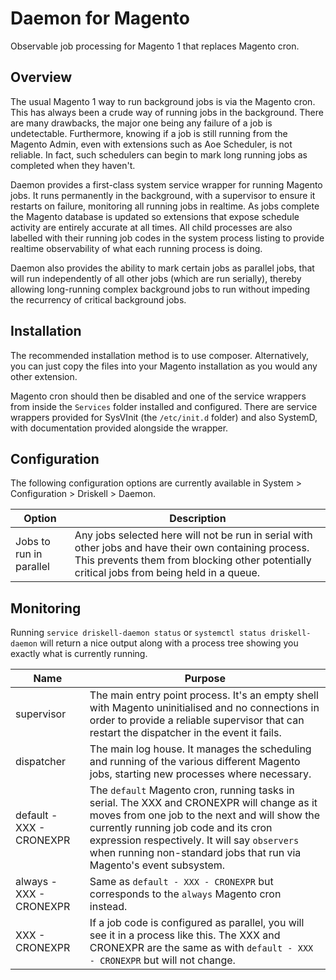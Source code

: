 # Daemon for Magento

Observable job processing for Magento 1 that replaces Magento cron.

## Overview

The usual Magento 1 way to run background jobs is via the Magento cron. This has always been a crude way of running jobs in the background. There are many drawbacks, the major one being any failure of a job is undetectable. Furthermore, knowing if a job is still running from the Magento Admin, even with extensions such as Aoe Scheduler, is not reliable. In fact, such schedulers can begin to mark long running jobs as completed when they haven't.

Daemon provides a first-class system service wrapper for running Magento jobs. It runs permanently in the background, with a supervisor to ensure it restarts on failure, monitoring all running jobs in realtime. As jobs complete the Magento database is updated so extensions that expose schedule activity are entirely accurate at all times. All child processes are also labelled with their running job codes in the system process listing to provide realtime observability of what each running process is doing.

Daemon also provides the ability to mark certain jobs as parallel jobs, that will run independently of all other jobs (which are run serially), thereby allowing long-running complex background jobs to run without impeding the recurrency of critical background jobs.

## Installation

The recommended installation method is to use composer. Alternatively, you can just copy the files into your Magento installation as you would any other extension.

Magento cron should then be disabled and one of the service wrappers from inside the `Services` folder installed and configured. There are service wrappers provided for SysVInit (the `/etc/init.d` folder) and also SystemD, with documentation provided alongside the wrapper.

## Configuration

The following configuration options are currently available in System > Configuration > Driskell > Daemon.

Option | Description
--- | ---
Jobs to run in parallel | Any jobs selected here will not be run in serial with other jobs and have their own containing process. This prevents them from blocking other potentially critical jobs from being held in a queue.

## Monitoring

Running `service driskell-daemon status` or `systemctl status driskell-daemon` will return a nice output along with a process tree showing you exactly what is currently running.

Name | Purpose
--- | ---
supervisor | The main entry point process. It's an empty shell with Magento uninitialised and no connections in order to provide a reliable supervisor that can restart the dispatcher in the event it fails.
dispatcher | The main log house. It manages the scheduling and running of the various different Magento jobs, starting new processes where necessary.
default - XXX - CRONEXPR | The `default` Magento cron, running tasks in serial. The XXX and CRONEXPR will change as it moves from one job to the next and will show the currently running job code and its cron expression respectively. It will say `observers` when running non-standard jobs that run via Magento's event subsystem.
always - XXX - CRONEXPR | Same as `default - XXX - CRONEXPR` but corresponds to the `always` Magento cron instead.
XXX - CRONEXPR | If a job code is configured as parallel, you will see it in a process like this. The XXX and CRONEXPR are the same as with `default - XXX - CRONEXPR` but will not change.
